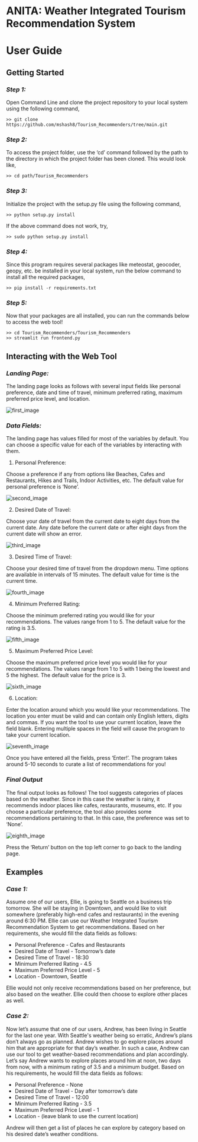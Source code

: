 # **ANITA: Weather Integrated Tourism Recommendation System**

# **User Guide**

## **Getting Started**

### *Step 1:*

Open Command Line and clone the project repository to your local system using the following command,
```
>> git clone https://github.com/mshash8/Tourism_Recommenders/tree/main.git
```
### *Step 2:*

To access the project folder, use the ‘cd’ command followed by the path to the directory in which the project folder has been cloned. This would look like,

```
>> cd path/Tourism_Recommenders
```
### *Step 3:*

Initialize the project with the setup.py file using the following command,
```
>> python setup.py install
```
If the above command does not work, try,
```
>> sudo python setup.py install
```
### *Step 4:*

Since this program requires several packages like meteostat, geocoder, geopy, etc. be installed in your local system, run the below command to install all the required packages,

```
>> pip install -r requirements.txt
```
### *Step 5:*

Now that your packages are all installed, you can run the commands below to access the web tool!

```
>> cd Tourism_Recommenders/Tourism_Recommenders
>> streamlit run frontend.py
```

## **Interacting with the Web Tool**
### *Landing Page:*
The landing page looks as follows with several input fields like personal preference, date and time of travel, minimum preferred rating, maximum preferred price level, and location.

![first_image](/examples/images/image1.png)

### *Data Fields:*
The landing page has values filled for most of the variables by default. You can choose a specific value for each of the variables by interacting with them.

1. Personal Preference:

Choose a preference if any from options like Beaches, Cafes and Restaurants, Hikes and Trails, Indoor Activities, etc. The default value for personal preference is ‘None’.

![second_image](/examples/images/image2.png)

2. Desired Date of Travel:

Choose your date of travel from the current date to eight days from the current date. Any date before the current date or after eight days from the current date will show an error.

![third_image](/examples/images/image3.png)

3. Desired Time of Travel:

Choose your desired time of travel from the dropdown menu. Time options are available in intervals of 15 minutes. The default value for time is the current time.

![fourth_image](/examples/images/image4.png)

4. Minimum Preferred Rating:

Choose the minimum preferred rating you would like for your recommendations. The values range from 1 to 5. The default value for the rating is 3.5.

![fifth_image](/examples/images/image5.png)

5. Maximum Preferred Price Level:

Choose the maximum preferred price level you would like for your recommendations. The values range from 1 to 5 with 1 being the lowest and 5 the highest. The default value for the price is 3.

![sixth_image](/examples/images/image6.png)

6. Location:

Enter the location around which you would like your recommendations. The location you enter must be valid and can contain only English letters, digits and commas. If you want the tool to use your current location, leave the field blank. Entering multiple spaces in the field will cause the program to take your current location.

![seventh_image](/examples/images/image7.png)

Once you have entered all the fields, press ‘Enter!’. The program takes around 5-10 seconds to curate a list of recommendations for you!

### *Final Output*

The final output looks as follows! The tool suggests categories of places based on the weather. Since in this case the weather is rainy, it recommends indoor places like cafes, restaurants, museums, etc. If you choose a particular preference, the tool also provides some recommendations pertaining to that. In this case, the preference was set to ‘None’.

![eighth_image](/examples/images/image8.png)

Press the ‘Return’ button on the top left corner to go back to the landing page.

## **Examples**
### *Case 1:*

Assume one of our users, Ellie, is going to Seattle on a business trip tomorrow. She will be staying in Downtown, and would like to visit somewhere (preferably high-end cafes and restaurants) in the evening around 6:30 PM. Ellie can use our Weather Integrated Tourism Recommendation System to get recommendations.
Based on her requirements, she would fill the data fields as follows:

* Personal Preference - Cafes and Restaurants
* Desired Date of Travel - Tomorrow’s date
* Desired Time of Travel - 18:30
* Minimum Preferred Rating - 4.5
* Maximum Preferred Price Level - 5
* Location - Downtown, Seattle

Ellie would not only receive recommendations based on her preference, but also based on the weather. Ellie could then choose to explore other places as well.

### *Case 2:*

Now let’s assume that one of our users, Andrew, has been living in Seattle for the last one year. With Seattle's weather being so erratic, Andrew’s plans don’t always go as planned. Andrew wishes to go explore places around him that are appropriate for that day’s weather. In such a case, Andrew can use our tool to get weather-based recommendations and plan accordingly.
Let’s say Andrew wants to explore places around him at noon, two days from now, with a minimum rating of 3.5 and a minimum budget. Based on his requirements, he would fill the data fields as follows:

* Personal Preference - None
* Desired Date of Travel - Day after tomorrow’s date
* Desired Time of Travel - 12:00
* Minimum Preferred Rating - 3.5
* Maximum Preferred Price Level - 1
* Location - (leave blank to use the current location)

Andrew will then get a list of places he can explore by category based on his desired date’s weather conditions.
